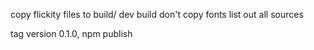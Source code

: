 <!-- AWS account -->
<!-- flickity.metafizzy.co subdomain -->
<!-- hover.com account -->
<!-- re-direct flickityjs.com -->
<!-- Texta font -->
<!-- font-sizes in em -->
<!-- mobile hero gallery -->
<!-- GitHub link -->
<!-- copy assets to build/ -->
copy flickity files to build/
dev build
  don't copy fonts
  list out all sources
<!-- figure out s3cmd -->
tag version 0.1.0, npm publish
